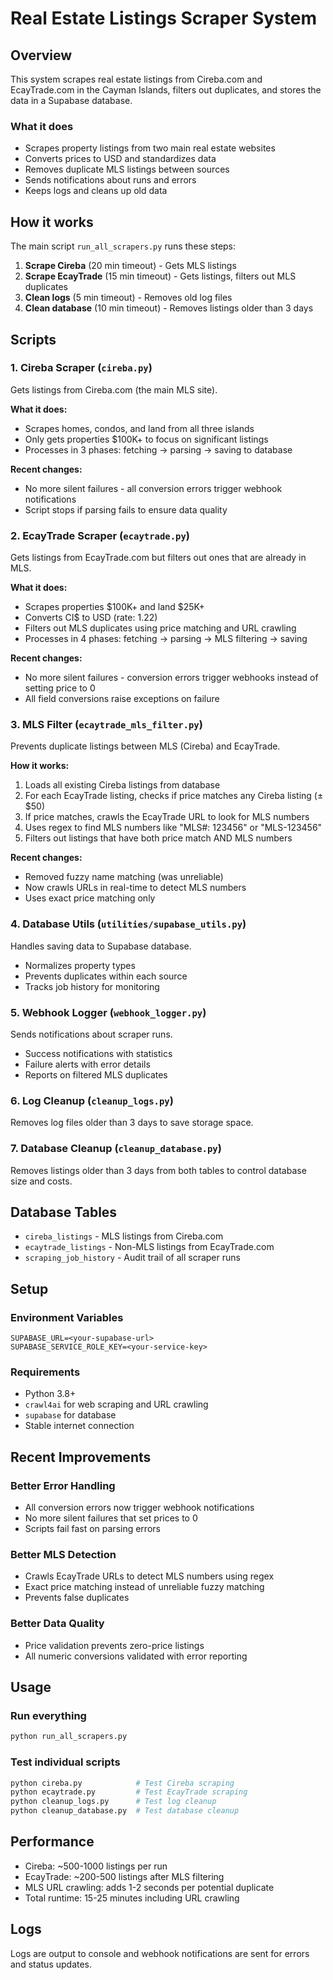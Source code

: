 # Real Estate Listings Scraper System

## Overview

This system scrapes real estate listings from Cireba.com and EcayTrade.com in the Cayman Islands, filters out duplicates, and stores the data in a Supabase database.

### What it does
- Scrapes property listings from two main real estate websites
- Converts prices to USD and standardizes data
- Removes duplicate MLS listings between sources
- Sends notifications about runs and errors
- Keeps logs and cleans up old data

## How it works

The main script `run_all_scrapers.py` runs these steps:

1. **Scrape Cireba** (20 min timeout) - Gets MLS listings 
2. **Scrape EcayTrade** (15 min timeout) - Gets listings, filters out MLS duplicates
3. **Clean logs** (5 min timeout) - Removes old log files
4. **Clean database** (10 min timeout) - Removes listings older than 3 days

## Scripts

### 1. Cireba Scraper (`cireba.py`)

Gets listings from Cireba.com (the main MLS site).

**What it does:**
- Scrapes homes, condos, and land from all three islands
- Only gets properties $100K+ to focus on significant listings
- Processes in 3 phases: fetching → parsing → saving to database

**Recent changes:**
- No more silent failures - all conversion errors trigger webhook notifications
- Script stops if parsing fails to ensure data quality

### 2. EcayTrade Scraper (`ecaytrade.py`)

Gets listings from EcayTrade.com but filters out ones that are already in MLS.

**What it does:**
- Scrapes properties $100K+ and land $25K+
- Converts CI$ to USD (rate: 1.22)
- Filters out MLS duplicates using price matching and URL crawling
- Processes in 4 phases: fetching → parsing → MLS filtering → saving

**Recent changes:**
- No more silent failures - conversion errors trigger webhooks instead of setting price to 0
- All field conversions raise exceptions on failure

### 3. MLS Filter (`ecaytrade_mls_filter.py`)

Prevents duplicate listings between MLS (Cireba) and EcayTrade.

**How it works:**
1. Loads all existing Cireba listings from database
2. For each EcayTrade listing, checks if price matches any Cireba listing (±$50)
3. If price matches, crawls the EcayTrade URL to look for MLS numbers
4. Uses regex to find MLS numbers like "MLS#: 123456" or "MLS-123456"  
5. Filters out listings that have both price match AND MLS numbers

**Recent changes:**
- Removed fuzzy name matching (was unreliable)
- Now crawls URLs in real-time to detect MLS numbers
- Uses exact price matching only

### 4. Database Utils (`utilities/supabase_utils.py`)

Handles saving data to Supabase database.

- Normalizes property types
- Prevents duplicates within each source
- Tracks job history for monitoring

### 5. Webhook Logger (`webhook_logger.py`)

Sends notifications about scraper runs.

- Success notifications with statistics
- Failure alerts with error details  
- Reports on filtered MLS duplicates

### 6. Log Cleanup (`cleanup_logs.py`)

Removes log files older than 3 days to save storage space.

### 7. Database Cleanup (`cleanup_database.py`)

Removes listings older than 3 days from both tables to control database size and costs.

## Database Tables

- `cireba_listings` - MLS listings from Cireba.com
- `ecaytrade_listings` - Non-MLS listings from EcayTrade.com  
- `scraping_job_history` - Audit trail of all scraper runs

## Setup

### Environment Variables
```
SUPABASE_URL=<your-supabase-url>
SUPABASE_SERVICE_ROLE_KEY=<your-service-key>
```

### Requirements
- Python 3.8+
- `crawl4ai` for web scraping and URL crawling
- `supabase` for database
- Stable internet connection

## Recent Improvements

### Better Error Handling
- All conversion errors now trigger webhook notifications
- No more silent failures that set prices to 0
- Scripts fail fast on parsing errors

### Better MLS Detection  
- Crawls EcayTrade URLs to detect MLS numbers using regex
- Exact price matching instead of unreliable fuzzy matching
- Prevents false duplicates

### Better Data Quality
- Price validation prevents zero-price listings
- All numeric conversions validated with error reporting

## Usage

### Run everything
```bash
python run_all_scrapers.py
```

### Test individual scripts
```bash
python cireba.py            # Test Cireba scraping
python ecaytrade.py         # Test EcayTrade scraping  
python cleanup_logs.py      # Test log cleanup
python cleanup_database.py  # Test database cleanup
```

## Performance

- Cireba: ~500-1000 listings per run
- EcayTrade: ~200-500 listings after MLS filtering
- MLS URL crawling: adds 1-2 seconds per potential duplicate
- Total runtime: 15-25 minutes including URL crawling

## Logs

Logs are output to console and webhook notifications are sent for errors and status updates.